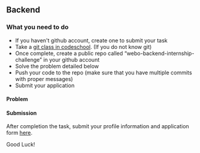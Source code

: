 ## Backend

### What you need to do

* If you haven't github account, create one to submit your task
* Take a [git class in codeschool](https://www.codeschool.com/courses/try-git). (If you do not know git)
* Once complete, create a public repo called “webo-backend-internship-challenge” in your github account
* Solve the problem detailed below
* Push your code to the repo (make sure that you have multiple commits with proper messages) 
* Submit your application

#### Problem


#### Submission

After completion the task, submit your profile information and application form [here](https://share.hsforms.com/1gGjzh_c2Q-uvJLbyNi6XwA4al8l). 

Good Luck!


